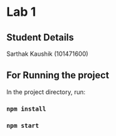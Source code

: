 # Lab 1


## Student Details

Sarthak Kaushik (101471600)


## For Running the project

In the project directory, run:

### `npm install`

### `npm start`



